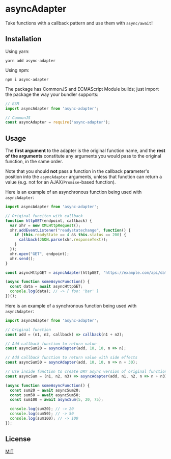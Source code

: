 # asyncAdapter

Take functions with a callback pattern and use them with `async/await`!

## Installation

Using yarn:

`yarn add async-adapter`

Using npm:

`npm i async-adapter`

The package has CommonJS and ECMAScript Module builds; just import the package the way your bundler supports:

```javascript
// ESM
import asyncAdapter from 'async-adapter';

// CommonJS
const asyncAdapter = require('async-adapter');
```

## Usage

The **first argument** to the adapter is the original function name, and the **rest of the arguments** constitute any arguments you would pass to the original function, in the same order.

Note that you should **not** pass a function in the callback parameter's position into the `asyncAdapter` arguments, unless that function can return a value (e.g. not for an AJAX/`Promise`-based function).

Here is an example of an asynchronous function being used with `asyncAdapter`:

```javascript
import asyncAdapter from 'async-adapter';

// Original funciton with callback
function httpGET(endpoint, callback) {
  var xhr = new XMLHttpRequest();
  xhr.addEventListener("readystatechange", function() {
    if (this.readyState == 4 && this.status == 200) {
      callback(JSON.parse(xhr.responseText));
    }
  });
  xhr.open("GET", endpoint);
  xhr.send();
}

const asyncHttpGET = asyncAdapter(httpGET, "https://example.com/api/data");

(async function someAsyncFunction() {
  const data = await asyncHttpGET;
  console.log(data); // -> { foo: 'bar' }
})();

```

Here is an example of a synchronous function being used with `asyncAdapter`:

```javascript
import asyncAdapter from 'async-adapter';

// Original function
const add = (n1, n2, callback) => callback(n1 + n2);

// Add callback function to return value
const asyncSum20 = asyncAdapter(add, 10, 10, n => n);

// Add callback function to return value with side effects
const asyncSum50 = asyncAdapter(add, 10, 10, n => n + 30);

// Use inside function to create DRY async version of original function
const asyncSum = (n1, n2, n3) => asyncAdapter(add, n1, n2, n => n + n3);

(async function someAsyncFunction() {
  const sum20 = await asyncSum20;
  const sum50 = await asyncSum50;
  const sum100 = await asyncSum(5, 20, 75);

  console.log(sum20); // -> 20
  console.log(sum50); // -> 50
  console.log(sum100); // -> 100
});
```

## License

[MIT](/LICENSE)